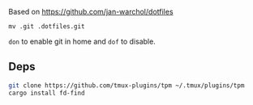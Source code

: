 Based on https://github.com/jan-warchol/dotfiles

`mv .git .dotfiles.git`

`don` to enable git in home and `dof` to disable.

## Deps


```bash
git clone https://github.com/tmux-plugins/tpm ~/.tmux/plugins/tpm
cargo install fd-find
```

